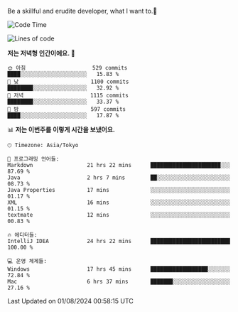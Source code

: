 Be a skillful and erudite developer, what I want to.👶

<!--START_SECTION:waka-->
![Code Time](http://img.shields.io/badge/Code%20Time-1%2C111%20hrs%2031%20mins-blue)

![Lines of code](https://img.shields.io/badge/%EC%A0%80%EB%8A%94%20%EC%97%AC%ED%83%9C%EA%B9%8C%EC%A7%80%20-2.7%20million%20%EC%A4%84%EC%9D%98%20%EC%BD%94%EB%93%9C%EB%A5%BC%20%EC%9E%91%EC%84%B1%ED%96%88%EC%96%B4%EC%9A%94.-blue)

**저는 저녁형 인간이에요. 🦉** 

```text
🌞 아침                     529 commits         ████░░░░░░░░░░░░░░░░░░░░░   15.83 % 
🌆 낮　                     1100 commits        ████████░░░░░░░░░░░░░░░░░   32.92 % 
🌃 저녁                     1115 commits        ████████░░░░░░░░░░░░░░░░░   33.37 % 
🌙 밤　                     597 commits         ████░░░░░░░░░░░░░░░░░░░░░   17.87 % 
```


📊 **저는 이번주를 이렇게 시간을 보냈어요.** 

```text
🕑︎ Timezone: Asia/Tokyo

💬 프로그래밍 언어들: 
Markdown                 21 hrs 22 mins      ██████████████████████░░░   87.69 % 
Java                     2 hrs 7 mins        ██░░░░░░░░░░░░░░░░░░░░░░░   08.73 % 
Java Properties          17 mins             ░░░░░░░░░░░░░░░░░░░░░░░░░   01.17 % 
XML                      16 mins             ░░░░░░░░░░░░░░░░░░░░░░░░░   01.15 % 
textmate                 12 mins             ░░░░░░░░░░░░░░░░░░░░░░░░░   00.83 % 

🔥 에디터들: 
IntelliJ IDEA            24 hrs 22 mins      █████████████████████████   100.00 % 

💻 운영 체제들: 
Windows                  17 hrs 45 mins      ██████████████████░░░░░░░   72.84 % 
Mac                      6 hrs 37 mins       ███████░░░░░░░░░░░░░░░░░░   27.16 % 
```


 Last Updated on 01/08/2024 00:58:15 UTC
<!--END_SECTION:waka-->
